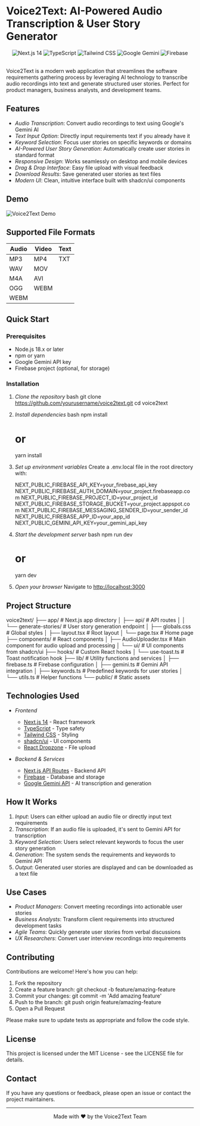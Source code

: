 # Voice2Text: AI-Powered Audio Transcription & User Story Generator

<div align="center">
  <img src="https://img.shields.io/badge/Next.js-14-black?style=for-the-badge&logo=next.js" alt="Next.js 14" />
  <img src="https://img.shields.io/badge/TypeScript-blue?style=for-the-badge&logo=typescript" alt="TypeScript" />
  <img src="https://img.shields.io/badge/Tailwind_CSS-38B2AC?style=for-the-badge&logo=tailwind-css" alt="Tailwind CSS" />
  <img src="https://img.shields.io/badge/Google_Gemini-4285F4?style=for-the-badge&logo=google" alt="Google Gemini" />
  <img src="https://img.shields.io/badge/Firebase-FFCA28?style=for-the-badge&logo=firebase&logoColor=black" alt="Firebase" />
</div>

<br />

Voice2Text is a modern web application that streamlines the software requirements gathering process by leveraging AI technology to transcribe audio recordings into text and generate structured user stories. Perfect for product managers, business analysts, and development teams.

## Features

- *Audio Transcription*: Convert audio recordings to text using Google's Gemini AI
- *Text Input Option*: Directly input requirements text if you already have it
- *Keyword Selection*: Focus user stories on specific keywords or domains
- *AI-Powered User Story Generation*: Automatically create user stories in standard format
- *Responsive Design*: Works seamlessly on desktop and mobile devices
- *Drag & Drop Interface*: Easy file upload with visual feedback
- *Download Results*: Save generated user stories as text files
- *Modern UI*: Clean, intuitive interface built with shadcn/ui components

## Demo

![Voice2Text Demo](https://via.placeholder.com/800x400?text=Voice2Text+Demo)

## Supported File Formats

| Audio | Video | Text |
|-------|-------|------|
| MP3   | MP4   | TXT  |
| WAV   | MOV   |      |
| M4A   | AVI   |      |
| OGG   | WEBM  |      |
| WEBM  |       |      |

## Quick Start

### Prerequisites

- Node.js 18.x or later
- npm or yarn
- Google Gemini API key
- Firebase project (optional, for storage)

### Installation

1. *Clone the repository*
   bash
   git clone https://github.com/yourusername/voice2text.git
   cd voice2text
   

2. *Install dependencies*
   bash
   npm install
   # or
   yarn install
   

3. *Set up environment variables*
   Create a .env.local file in the root directory with:
   
   NEXT_PUBLIC_FIREBASE_API_KEY=your_firebase_api_key
   NEXT_PUBLIC_FIREBASE_AUTH_DOMAIN=your_project.firebaseapp.com
   NEXT_PUBLIC_FIREBASE_PROJECT_ID=your_project_id
   NEXT_PUBLIC_FIREBASE_STORAGE_BUCKET=your_project.appspot.com
   NEXT_PUBLIC_FIREBASE_MESSAGING_SENDER_ID=your_sender_id
   NEXT_PUBLIC_FIREBASE_APP_ID=your_app_id
   NEXT_PUBLIC_GEMINI_API_KEY=your_gemini_api_key
   

4. *Start the development server*
   bash
   npm run dev
   # or
   yarn dev
   

5. *Open your browser*
   Navigate to [http://localhost:3000](http://localhost:3000)

## Project Structure


voice2text/
├── app/                  # Next.js app directory
│   ├── api/              # API routes
│   │   └── generate-stories/  # User story generation endpoint
│   ├── globals.css       # Global styles
│   ├── layout.tsx        # Root layout
│   └── page.tsx          # Home page
├── components/           # React components
│   ├── AudioUploader.tsx # Main component for audio upload and processing
│   └── ui/               # UI components from shadcn/ui
├── hooks/                # Custom React hooks
│   └── use-toast.ts      # Toast notification hook
├── lib/                  # Utility functions and services
│   ├── firebase.ts       # Firebase configuration
│   ├── gemini.ts         # Gemini API integration
│   ├── keywords.ts       # Predefined keywords for user stories
│   └── utils.ts          # Helper functions
└── public/               # Static assets


## Technologies Used

- *Frontend*
  - [Next.js 14](https://nextjs.org/) - React framework
  - [TypeScript](https://www.typescriptlang.org/) - Type safety
  - [Tailwind CSS](https://tailwindcss.com/) - Styling
  - [shadcn/ui](https://ui.shadcn.com/) - UI components
  - [React Dropzone](https://react-dropzone.js.org/) - File upload

- *Backend & Services*
  - [Next.js API Routes](https://nextjs.org/docs/api-routes/introduction) - Backend API
  - [Firebase](https://firebase.google.com/) - Database and storage
  - [Google Gemini API](https://ai.google.dev/) - AI transcription and generation

## How It Works

1. *Input*: Users can either upload an audio file or directly input text requirements
2. *Transcription*: If an audio file is uploaded, it's sent to Gemini API for transcription
3. *Keyword Selection*: Users select relevant keywords to focus the user story generation
4. *Generation*: The system sends the requirements and keywords to Gemini API
5. *Output*: Generated user stories are displayed and can be downloaded as a text file

## Use Cases

- *Product Managers*: Convert meeting recordings into actionable user stories
- *Business Analysts*: Transform client requirements into structured development tasks
- *Agile Teams*: Quickly generate user stories from verbal discussions
- *UX Researchers*: Convert user interview recordings into requirements

## Contributing

Contributions are welcome! Here's how you can help:

1. Fork the repository
2. Create a feature branch: git checkout -b feature/amazing-feature
3. Commit your changes: git commit -m 'Add amazing feature'
4. Push to the branch: git push origin feature/amazing-feature
5. Open a Pull Request

Please make sure to update tests as appropriate and follow the code style.

## License

This project is licensed under the MIT License - see the LICENSE file for details.

## Contact

If you have any questions or feedback, please open an issue or contact the project maintainers.

---

<div align="center">
  <p>Made with ❤ by the Voice2Text Team</p>
</div>